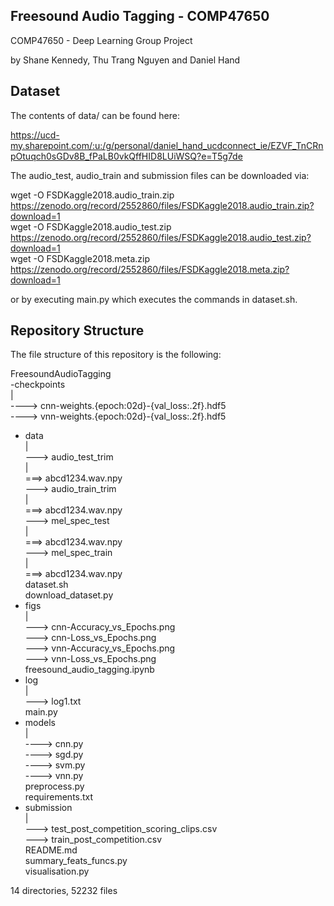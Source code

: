 ## Freesound Audio Tagging - COMP47650

COMP47650 - Deep Learning Group Project     

by Shane Kennedy, Thu Trang Nguyen and Daniel Hand      

## Dataset
The contents of data/ can be found here:        

https://ucd-my.sharepoint.com/:u:/g/personal/daniel_hand_ucdconnect_ie/EZVF_TnCRnpOtuqch0sGDv8B_fPaLB0vkQffHID8LUiWSQ?e=T5g7de      

The audio_test, audio_train and submission files can be downloaded via:     

wget -O FSDKaggle2018.audio_train.zip https://zenodo.org/record/2552860/files/FSDKaggle2018.audio_train.zip?download=1          
wget -O FSDKaggle2018.audio_test.zip https://zenodo.org/record/2552860/files/FSDKaggle2018.audio_test.zip?download=1        
wget -O FSDKaggle2018.meta.zip https://zenodo.org/record/2552860/files/FSDKaggle2018.meta.zip?download=1        

or by executing main.py which executes the commands in dataset.sh.

        
            
## Repository Structure
The file structure of this repository is the following:

FreesoundAudioTagging       
-checkpoints        
   |        
    ----> cnn-weights.{epoch:02d}-{val_loss:.2f}.hdf5       
    ----> vnn-weights.{epoch:02d}-{val_loss:.2f}.hdf5       
- data      
    |              
     ---> audio_test_trim       
        |       
        ===> abcd1234.wav.npy       
     ---> audio_train_trim      
        |       
        ===> abcd1234.wav.npy       
     ---> mel_spec_test     
        |       
        ===> abcd1234.wav.npy       
     ---> mel_spec_train        
        |       
        ===> abcd1234.wav.npy       
dataset.sh      
download_dataset.py     
- figs      
    |       
     ---> cnn-Accuracy_vs_Epochs.png        
     ---> cnn-Loss_vs_Epochs.png        
     ---> vnn-Accuracy_vs_Epochs.png        
     ---> vnn-Loss_vs_Epochs.png        
freesound_audio_tagging.ipynb       
- log       
    |       
     ---> log1.txt      
main.py     
- models        
    |       
    ----> cnn.py        
    ----> sgd.py        
    ----> svm.py        
    ----> vnn.py        
preprocess.py       
requirements.txt        
- submission        
    |       
     ---> test_post_competition_scoring_clips.csv       
     ---> train_post_competition.csv        
README.md       
summary_feats_funcs.py      
visualisation.py        
                                        
14 directories, 52232 files             

